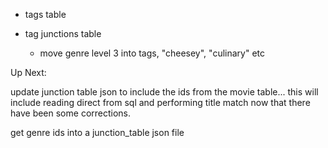 - tags table
- tag junctions table

  - move genre level 3 into tags, "cheesey", "culinary" etc

Up Next:

update junction table json to include the ids from the movie table... this
will include reading direct from sql and performing title match now that there
have been some corrections.

get genre ids into a junction_table json file
